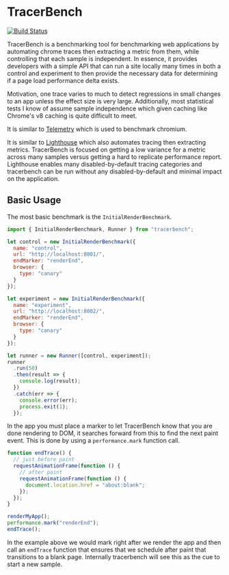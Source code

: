 # TracerBench

[![Build Status](https://travis-ci.org/TracerBench/tracerbench.svg?branch=master)](https://travis-ci.org/TracerBench/tracerbench)

TracerBench is a benchmarking tool for benchmarking web applications by automating chrome traces then extracting a metric from them, while controlling that each sample is independent. In essence, it provides developers with a simple API that can run a site locally many times in both a control and experiment to then provide the necessary data for determining if a page load performance delta exists.

Motivation, one trace varies to much to detect regressions in small changes to an app unless the effect size is very large. Additionally, most statistical tests I know of assume sample independence which given caching like Chrome's v8 caching is quite difficult to meet.

It is similar to [Telemetry](https://github.com/catapult-project/catapult/blob/master/telemetry/docs/run_benchmarks_locally.md) which is used to benchmark chromium.

It is similar to [Lighthouse](https://github.com/GoogleChrome/lighthouse) which also automates tracing then extracting metrics. TracerBench is focused on getting a low variance for a metric across many samples versus getting a hard to replicate performance report. Lighthouse enables many disabled-by-default tracing categories and tracerbench can be run without any disabled-by-default and minimal impact on the application.

## Basic Usage

The most basic benchmark is the `InitialRenderBenchmark`.

```js
import { InitialRenderBenchmark, Runner } from "tracerbench";

let control = new InitialRenderBenchmark({
  name: "control",
  url: "http://localhost:8001/",
  endMarker: "renderEnd",
  browser: {
    type: "canary"
  }
});

let experiment = new InitialRenderBenchmark({
  name: "experiment",
  url: "http://localhost:8002/",
  endMarker: "renderEnd",
  browser: {
    type: "canary"
  }
});

let runner = new Runner([control, experiment]);
runner
  .run(50)
  .then(result => {
    console.log(result);
  })
  .catch(err => {
    console.error(err);
    process.exit(1);
  });
```

In the app you must place a marker to let TracerBench know that you are done rendering to DOM, it searches forward from this to find the next paint event. This is done by using a `performance.mark` function call.

```js
function endTrace() {
  // just before paint
  requestAnimationFrame(function () {
    // after paint
    requestAnimationFrame(function () {
      document.location.href = "about:blank";
    });
  });
}

renderMyApp();
performance.mark("renderEnd");
endTrace();
```

In the example above we would mark right after we render the app and then call an `endTrace` function that ensures that we schedule after paint that transitions to a blank page. Internally tracerbench will see this as the cue to start a new sample.
